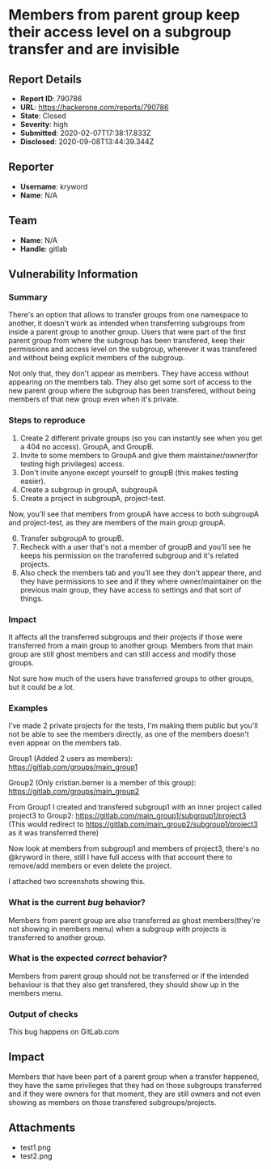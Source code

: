 # Members from parent group keep their access level on a subgroup transfer and are invisible

## Report Details
- **Report ID**: 790786
- **URL**: https://hackerone.com/reports/790786
- **State**: Closed
- **Severity**: high
- **Submitted**: 2020-02-07T17:38:17.833Z
- **Disclosed**: 2020-09-08T13:44:39.344Z

## Reporter
- **Username**: kryword
- **Name**: N/A

## Team
- **Name**: N/A
- **Handle**: gitlab

## Vulnerability Information
### Summary

There's an option that allows to transfer groups from one namespace to another, it doesn't work as intended when transferring subgroups from inside a parent group to another group. Users that were part of the first parent group from where the subgroup has been transfered, keep their permissions and access level on the subgroup, wherever it was transfered and without being explicit members of the subgroup.

Not only that, they don't appear as members. They have access without appearing on the members tab. They also get some sort of access to the new parent group where the subgroup has been transfered, without being members of that new group even when it's private.

### Steps to reproduce

1. Create 2 different private groups (so you can instantly see when you get a 404 no access). GroupA, and GroupB.
2. Invite to some members to GroupA and give them maintainer/owner(for testing high privileges) access.
3. Don't invite anyone except yourself to groupB (this makes testing easier).
4. Create a subgroup in groupA, subgroupA
5. Create a project in subgroupA, project-test.

Now, you'll see that members from groupA have access to both subgroupA and project-test, as they are members of the main group groupA.

6. Transfer subgroupA to groupB.
7. Recheck with a user that's not a member of groupB and you'll see he keeps his permission on the transferred subgroup and it's related projects.
8. Also check the members tab and you'll see they don't appear there, and they have permissions to see and if they where owner/maintainer on the previous main group, they have access to settings and that sort of things.

### Impact

It affects all the transferred subgroups and their projects if those were transferred from a main group to another group. Members from that main group are still ghost members and can still access and modify those groups.

Not sure how much of the users have transferred groups to other groups, but it could be a lot.

### Examples

I've made 2 private projects for the tests, I'm making them public but you'll not be able to see the members directly, as one of the members doesn't even appear on the members tab.

Group1 (Added 2 users as members):
https://gitlab.com/groups/main_group1

Group2 (Only cristian.berner is a member of this group):
https://gitlab.com/groups/main_group2

From Group1 I created and transfered subgroup1 with an inner project called project3 to Group2:
https://gitlab.com/main_group1/subgroup1/project3 (This would redirect to https://gitlab.com/main_group2/subgroup1/project3 as it was transferred there)

Now look at members from subgroup1 and members of project3, there's no @kryword in there, still I have full access with that account there to remove/add members or even delete the project.

I attached two screenshots showing this.

### What is the current *bug* behavior?

Members from parent group are also transferred as ghost members(they're not showing in members menu) when a subgroup with projects is transferred to another group.

### What is the expected *correct* behavior?

Members from parent group should not be transferred or if the intended behaviour is that they also get transfered, they should show up in the members menu.

### Output of checks

This bug happens on GitLab.com

## Impact

Members that have been part of a parent group when a transfer happened, they have the same privileges that they had on those subgroups transferred and if they were owners for that moment, they are still owners and not even showing as members on those transfered subgroups/projects.

## Attachments
- test1.png
- test2.png
